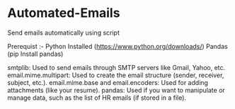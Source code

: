 # Automated-Emails
Send emails automatically using script

Prerequist :- Python Installed (https://www.python.org/downloads/)
              Pandas (pip Install pandas)
              

smtplib: Used to send emails through SMTP servers like Gmail, Yahoo, etc.
email.mime.multipart: Used to create the email structure (sender, receiver, subject, etc.).
email.mime.base and email.encoders: Used for adding attachments (like your resume).
pandas: Used if you want to manipulate or manage data, such as the list of HR emails (if stored in a file).